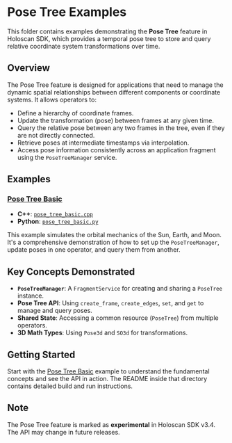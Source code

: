 # Pose Tree Examples

This folder contains examples demonstrating the **Pose Tree** feature in Holoscan SDK, which provides a temporal pose tree to store and query relative coordinate system transformations over time.

## Overview

The Pose Tree feature is designed for applications that need to manage the dynamic spatial relationships between different components or coordinate systems. It allows operators to:
- Define a hierarchy of coordinate frames.
- Update the transformation (pose) between frames at any given time.
- Query the relative pose between any two frames in the tree, even if they are not directly connected.
- Retrieve poses at intermediate timestamps via interpolation.
- Access pose information consistently across an application fragment using the `PoseTreeManager` service.

## Examples

### [Pose Tree Basic](./pose_tree_basic)
- **C++**: [`pose_tree_basic.cpp`](./pose_tree_basic/cpp/pose_tree_basic.cpp)
- **Python**: [`pose_tree_basic.py`](./pose_tree_basic/python/pose_tree_basic.py)

This example simulates the orbital mechanics of the Sun, Earth, and Moon. It's a comprehensive demonstration of how to set up the `PoseTreeManager`, update poses in one operator, and query them from another.

## Key Concepts Demonstrated

- **`PoseTreeManager`**: A `FragmentService` for creating and sharing a `PoseTree` instance.
- **Pose Tree API**: Using `create_frame`, `create_edges`, `set`, and `get` to manage and query poses.
- **Shared State**: Accessing a common resource (`PoseTree`) from multiple operators.
- **3D Math Types**: Using `Pose3d` and `SO3d` for transformations.

## Getting Started

Start with the [Pose Tree Basic](./pose_tree_basic) example to understand the fundamental concepts and see the API in action. The README inside that directory contains detailed build and run instructions.

## Note

The Pose Tree feature is marked as **experimental** in Holoscan SDK v3.4. The API may change in future releases.

